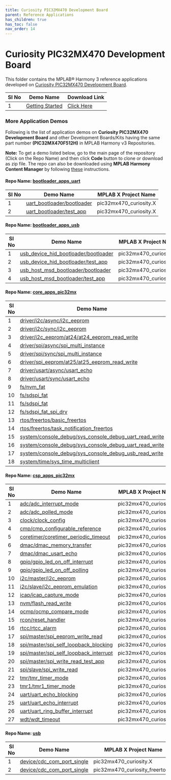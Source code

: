 ```yaml
---
title: Curiosity PIC32MX470 Development Board
parent: Reference Applications
has_children: true
has_toc: false
nav_order: 14
---
```

# Curiosity PIC32MX470 Development Board

This folder contains the MPLAB® Harmony 3 reference applications developed on [Curiosity PIC32MX470 Development Board](https://www.microchip.com/DevelopmentTools/ProductDetails/DM320103).   

|SI No| Demo Name | Download Link |
| --- | --- | -- |
| 1 | [Getting Started](./pic32mx470_getting_started/readme.md) | [Click Here](https://github.com/MicrochipTech/MPLAB-Harmony-Reference-Apps/releases/latest/download/pic32mx470_getting_started.zip) |


### More Application Demos

Following is the list of application demos on **Curiosity PIC32MX470 Development Board** and other Development Boards/Kits having the same part number **(PIC32MX470F512H)** in MPLAB Harmony v3 Repositories.

**Note:** To get a demo listed below, go to the main page of the repository (Click on the Repo Name) and then click **Code** button to clone or download as zip file. The repo can also be downloaded using **MPLAB Harmony Content Manager** by following [these](https://microchip-mplab-harmony.github.io/contentmanager/) instructions.  





[comment]:#ListStart



#### Repo Name: [bootloader_apps_uart](https://github.com/Microchip-MPLAB-Harmony/bootloader_apps_uart)

|SI No| Demo Name | MPLAB X Project Name | 
| --- | --- | --- |
| 1 | [uart_bootloader/bootloader](https://github.com/Microchip-MPLAB-Harmony/bootloader_apps_uart/tree/master/apps/uart_bootloader/bootloader) | pic32mx470_curiosity.X |
| 2 | [uart_bootloader/test_app](https://github.com/Microchip-MPLAB-Harmony/bootloader_apps_uart/tree/master/apps/uart_bootloader/test_app) | pic32mx470_curiosity.X |


#### Repo Name: [bootloader_apps_usb](https://github.com/Microchip-MPLAB-Harmony/bootloader_apps_usb)

|SI No| Demo Name | MPLAB X Project Name | 
| --- | --- | --- |
| 1 | [usb_device_hid_bootloader/bootloader](https://github.com/Microchip-MPLAB-Harmony/bootloader_apps_usb/tree/master/apps/usb_device_hid_bootloader/bootloader) | pic32mx470_curiosity.X |
| 2 | [usb_device_hid_bootloader/test_app](https://github.com/Microchip-MPLAB-Harmony/bootloader_apps_usb/tree/master/apps/usb_device_hid_bootloader/test_app) | pic32mx470_curiosity.X |
| 3 | [usb_host_msd_bootloader/bootloader](https://github.com/Microchip-MPLAB-Harmony/bootloader_apps_usb/tree/master/apps/usb_host_msd_bootloader/bootloader) | pic32mx470_curiosity.X |
| 4 | [usb_host_msd_bootloader/test_app](https://github.com/Microchip-MPLAB-Harmony/bootloader_apps_usb/tree/master/apps/usb_host_msd_bootloader/test_app) | pic32mx470_curiosity.X |


#### Repo Name: [core_apps_pic32mx](https://github.com/Microchip-MPLAB-Harmony/core_apps_pic32mx)

|SI No| Demo Name | MPLAB X Project Name | 
| --- | --- | --- |
| 1 | [driver/i2c/async/i2c_eeprom](https://github.com/Microchip-MPLAB-Harmony/core_apps_pic32mx/tree/master/apps/driver/i2c/async/i2c_eeprom) | pic32mx470_curiosity.X |
| 2 | [driver/i2c/sync/i2c_eeprom](https://github.com/Microchip-MPLAB-Harmony/core_apps_pic32mx/tree/master/apps/driver/i2c/sync/i2c_eeprom) | pic32mx470_curiosity_freertos.X |
| 3 | [driver/i2c_eeprom/at24/at24_eeprom_read_write](https://github.com/Microchip-MPLAB-Harmony/core_apps_pic32mx/tree/master/apps/driver/i2c_eeprom/at24/at24_eeprom_read_write) | pic32mx470_curiosity.X |
| 4 | [driver/spi/async/spi_multi_instance](https://github.com/Microchip-MPLAB-Harmony/core_apps_pic32mx/tree/master/apps/driver/spi/async/spi_multi_instance) | pic32mx470_curiosity.X |
| 5 | [driver/spi/sync/spi_multi_instance](https://github.com/Microchip-MPLAB-Harmony/core_apps_pic32mx/tree/master/apps/driver/spi/sync/spi_multi_instance) | pic32mx470_curiosity_freertos.X |
| 6 | [driver/spi_eeprom/at25/at25_eeprom_read_write](https://github.com/Microchip-MPLAB-Harmony/core_apps_pic32mx/tree/master/apps/driver/spi_eeprom/at25/at25_eeprom_read_write) | pic32mx470_curiosity.X |
| 7 | [driver/usart/async/usart_echo](https://github.com/Microchip-MPLAB-Harmony/core_apps_pic32mx/tree/master/apps/driver/usart/async/usart_echo) | pic32mx470_curiosity.X |
| 8 | [driver/usart/sync/usart_echo](https://github.com/Microchip-MPLAB-Harmony/core_apps_pic32mx/tree/master/apps/driver/usart/sync/usart_echo) | pic32mx470_curiosity_freertos.X |
| 9 | [fs/nvm_fat](https://github.com/Microchip-MPLAB-Harmony/core_apps_pic32mx/tree/master/apps/fs/nvm_fat) | pic32mx470_curiosity.X |
| 10 | [fs/sdspi_fat](https://github.com/Microchip-MPLAB-Harmony/core_apps_pic32mx/tree/master/apps/fs/sdspi_fat) | pic32mx470_curiosity.X |
| 11 | [fs/sdspi_fat](https://github.com/Microchip-MPLAB-Harmony/core_apps_pic32mx/tree/master/apps/fs/sdspi_fat) | pic32mx470_curiosity_freertos.X |
| 12 | [fs/sdspi_fat_spi_drv](https://github.com/Microchip-MPLAB-Harmony/core_apps_pic32mx/tree/master/apps/fs/sdspi_fat_spi_drv) | pic32mx470_curiosity_freertos.X |
| 13 | [rtos/freertos/basic_freertos](https://github.com/Microchip-MPLAB-Harmony/core_apps_pic32mx/tree/master/apps/rtos/freertos/basic_freertos) | pic32mx470_curiosity.X |
| 14 | [rtos/freertos/task_notification_freertos](https://github.com/Microchip-MPLAB-Harmony/core_apps_pic32mx/tree/master/apps/rtos/freertos/task_notification_freertos) | pic32mx470_curiosity.X |
| 15 | [system/console_debug/sys_console_debug_uart_read_write](https://github.com/Microchip-MPLAB-Harmony/core_apps_pic32mx/tree/master/apps/system/console_debug/sys_console_debug_uart_read_write) | pic32mx470_curiosity.X |
| 16 | [system/console_debug/sys_console_debug_uart_read_write](https://github.com/Microchip-MPLAB-Harmony/core_apps_pic32mx/tree/master/apps/system/console_debug/sys_console_debug_uart_read_write) | pic32mx470_curiosity_freertos.X |
| 17 | [system/console_debug/sys_console_debug_usb_read_write](https://github.com/Microchip-MPLAB-Harmony/core_apps_pic32mx/tree/master/apps/system/console_debug/sys_console_debug_usb_read_write) | pic32mx470_curiosity.X |
| 18 | [system/time/sys_time_multiclient](https://github.com/Microchip-MPLAB-Harmony/core_apps_pic32mx/tree/master/apps/system/time/sys_time_multiclient) | pic32mx470_curiosity.X |


#### Repo Name: [csp_apps_pic32mx](https://github.com/Microchip-MPLAB-Harmony/csp_apps_pic32mx)

|SI No| Demo Name | MPLAB X Project Name | 
| --- | --- | --- |
| 1 | [adc/adc_interrupt_mode](https://github.com/Microchip-MPLAB-Harmony/csp_apps_pic32mx/tree/master/apps/adc/adc_interrupt_mode) | pic32mx470_curiosity.X |
| 2 | [adc/adc_polled_mode](https://github.com/Microchip-MPLAB-Harmony/csp_apps_pic32mx/tree/master/apps/adc/adc_polled_mode) | pic32mx470_curiosity.X |
| 3 | [clock/clock_config](https://github.com/Microchip-MPLAB-Harmony/csp_apps_pic32mx/tree/master/apps/clock/clock_config) | pic32mx470_curiosity.X |
| 4 | [cmp/cmp_configurable_reference](https://github.com/Microchip-MPLAB-Harmony/csp_apps_pic32mx/tree/master/apps/cmp/cmp_configurable_reference) | pic32mx470_curiosity.X |
| 5 | [coretimer/coretimer_periodic_timeout](https://github.com/Microchip-MPLAB-Harmony/csp_apps_pic32mx/tree/master/apps/coretimer/coretimer_periodic_timeout) | pic32mx470_curiosity.X |
| 6 | [dmac/dmac_memory_transfer](https://github.com/Microchip-MPLAB-Harmony/csp_apps_pic32mx/tree/master/apps/dmac/dmac_memory_transfer) | pic32mx470_curiosity.X |
| 7 | [dmac/dmac_usart_echo](https://github.com/Microchip-MPLAB-Harmony/csp_apps_pic32mx/tree/master/apps/dmac/dmac_usart_echo) | pic32mx470_curiosity.X |
| 8 | [gpio/gpio_led_on_off_interrupt](https://github.com/Microchip-MPLAB-Harmony/csp_apps_pic32mx/tree/master/apps/gpio/gpio_led_on_off_interrupt) | pic32mx470_curiosity.X |
| 9 | [gpio/gpio_led_on_off_polling](https://github.com/Microchip-MPLAB-Harmony/csp_apps_pic32mx/tree/master/apps/gpio/gpio_led_on_off_polling) | pic32mx470_curiosity.X |
| 10 | [i2c/master/i2c_eeprom](https://github.com/Microchip-MPLAB-Harmony/csp_apps_pic32mx/tree/master/apps/i2c/master/i2c_eeprom) | pic32mx470_curiosity.X |
| 11 | [i2c/slave/i2c_eeprom_emulation](https://github.com/Microchip-MPLAB-Harmony/csp_apps_pic32mx/tree/master/apps/i2c/slave/i2c_eeprom_emulation) | pic32mx470_curiosity.X |
| 12 | [icap/icap_capture_mode](https://github.com/Microchip-MPLAB-Harmony/csp_apps_pic32mx/tree/master/apps/icap/icap_capture_mode) | pic32mx470_curiosity.X |
| 13 | [nvm/flash_read_write](https://github.com/Microchip-MPLAB-Harmony/csp_apps_pic32mx/tree/master/apps/nvm/flash_read_write) | pic32mx470_curiosity.X |
| 14 | [ocmp/ocmp_compare_mode](https://github.com/Microchip-MPLAB-Harmony/csp_apps_pic32mx/tree/master/apps/ocmp/ocmp_compare_mode) | pic32mx470_curiosity.X |
| 15 | [rcon/reset_handler](https://github.com/Microchip-MPLAB-Harmony/csp_apps_pic32mx/tree/master/apps/rcon/reset_handler) | pic32mx470_curiosity.X |
| 16 | [rtcc/rtcc_alarm](https://github.com/Microchip-MPLAB-Harmony/csp_apps_pic32mx/tree/master/apps/rtcc/rtcc_alarm) | pic32mx470_curiosity.X |
| 17 | [spi/master/spi_eeprom_write_read](https://github.com/Microchip-MPLAB-Harmony/csp_apps_pic32mx/tree/master/apps/spi/master/spi_eeprom_write_read) | pic32mx470_curiosity.X |
| 18 | [spi/master/spi_self_loopback_blocking](https://github.com/Microchip-MPLAB-Harmony/csp_apps_pic32mx/tree/master/apps/spi/master/spi_self_loopback_blocking) | pic32mx470_curiosity.X |
| 19 | [spi/master/spi_self_loopback_interrupt](https://github.com/Microchip-MPLAB-Harmony/csp_apps_pic32mx/tree/master/apps/spi/master/spi_self_loopback_interrupt) | pic32mx470_curiosity.X |
| 20 | [spi/master/spi_write_read_test_app](https://github.com/Microchip-MPLAB-Harmony/csp_apps_pic32mx/tree/master/apps/spi/master/spi_write_read_test_app) | pic32mx470_curiosity.X |
| 21 | [spi/slave/spi_write_read](https://github.com/Microchip-MPLAB-Harmony/csp_apps_pic32mx/tree/master/apps/spi/slave/spi_write_read) | pic32mx470_curiosity.X |
| 22 | [tmr/tmr_timer_mode](https://github.com/Microchip-MPLAB-Harmony/csp_apps_pic32mx/tree/master/apps/tmr/tmr_timer_mode) | pic32mx470_curiosity.X |
| 23 | [tmr1/tmr1_timer_mode](https://github.com/Microchip-MPLAB-Harmony/csp_apps_pic32mx/tree/master/apps/tmr1/tmr1_timer_mode) | pic32mx470_curiosity.X |
| 24 | [uart/uart_echo_blocking](https://github.com/Microchip-MPLAB-Harmony/csp_apps_pic32mx/tree/master/apps/uart/uart_echo_blocking) | pic32mx470_curiosity.X |
| 25 | [uart/uart_echo_interrupt](https://github.com/Microchip-MPLAB-Harmony/csp_apps_pic32mx/tree/master/apps/uart/uart_echo_interrupt) | pic32mx470_curiosity.X |
| 26 | [uart/uart_ring_buffer_interrupt](https://github.com/Microchip-MPLAB-Harmony/csp_apps_pic32mx/tree/master/apps/uart/uart_ring_buffer_interrupt) | pic32mx470_curiosity.X |
| 27 | [wdt/wdt_timeout](https://github.com/Microchip-MPLAB-Harmony/csp_apps_pic32mx/tree/master/apps/wdt/wdt_timeout) | pic32mx470_curiosity.X |


#### Repo Name: [usb](https://github.com/Microchip-MPLAB-Harmony/usb)

|SI No| Demo Name | MPLAB X Project Name | 
| --- | --- | --- |
| 1 | [device/cdc_com_port_single](https://github.com/Microchip-MPLAB-Harmony/usb/tree/master/apps/device/cdc_com_port_single) | pic32mx470_curiosity.X |
| 2 | [device/cdc_com_port_single](https://github.com/Microchip-MPLAB-Harmony/usb/tree/master/apps/device/cdc_com_port_single) | pic32mx470_curiosity_freertos.X |


[comment]:#ListEnd

